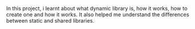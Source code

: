 In this project, i learnt about what dynamic library is, how it works, how to create one and how it works. It also helped me understand the differences between static and shared libraries.


